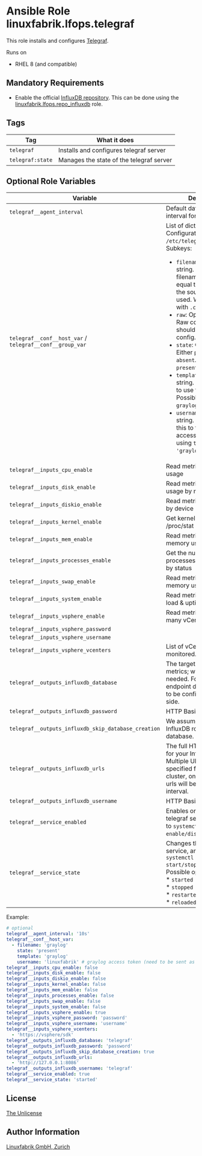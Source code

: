 # Ansible Role linuxfabrik.lfops.telegraf

This role installs and configures [Telegraf](https://www.influxdata.com/time-series-platform/telegraf/).

Runs on

* RHEL 8 (and compatible)


## Mandatory Requirements

* Enable the official [InfluxDB repository](https://docs.influxdata.com/influxdb/v1.8/introduction/install/?t=Red+Hat+%26amp%3B+CentOS). This can be done using the [linuxfabrik.lfops.repo_influxdb](https://github.com/Linuxfabrik/lfops/tree/main/roles/repo_influxdb) role.


## Tags

| Tag                  | What it does                           |
| ---                  | ------------                           |
| `telegraf`           | Installs and configures telegraf server |
| `telegraf:state`     | Manages the state of the telegraf server    |


## Optional Role Variables

| Variable | Description | Default Value |
| -------- | ----------- | ------------- |
| `telegraf__agent_interval` | Default data collection interval for all inputs | `'10s'` |
| `telegraf__conf__host_var` / <br> `telegraf__conf__group_var` | List of dictionaries. Configurations to deploy to `/etc/telegraf/telegraf.d/`. Subkeys:<ul><li>`filename`: Mandatory, string. Destination filename. Normally equal to the name of the source `template` used. Will be suffixed with `.conf`.</li><li>`raw`: Optional, string. Raw content that should be part of the config.</li><li>`state`: Optional, string. Either `present` or `absent`. Defaults to `present`.</li><li>`template`: Mandatory, string. Which template to use for the config. Possible options: `raw` or `graylog`.</li><li>`username`: Optional, string. Username. Set this to the Graylog access token when using `template: 'graylog'`.</li></ul> | [] |
| `telegraf__inputs_cpu_enable` | Read metrics about cpu usage | `true` |
| `telegraf__inputs_disk_enable` | Read metrics about disk usage by mount point | `true` |
| `telegraf__inputs_diskio_enable` | Read metrics about disk IO by device | `true` |
| `telegraf__inputs_kernel_enable` | Get kernel statistics from /proc/stat | `true` |
| `telegraf__inputs_mem_enable` | Read metrics about memory usage | `true` |
| `telegraf__inputs_processes_enable` | Get the number of processes and group them by status | `true` |
| `telegraf__inputs_swap_enable` | Read metrics about swap memory usage | `true` |
| `telegraf__inputs_system_enable` | Read metrics about system load & uptime | `true` |
| `telegraf__inputs_vsphere_enable` | Read metrics from one or many vCenters | `false` |
| `telegraf__inputs_vsphere_password` |  | `''` |
| `telegraf__inputs_vsphere_username` |  | `''` |
| `telegraf__inputs_vsphere_vcenters` | List of vCenter URLs to be monitored. | `[]` |
| `telegraf__outputs_influxdb_database` | The target database for metrics; will be created as needed. For UDP url endpoint database needs to be configured on server side. | `''` |
| `telegraf__outputs_influxdb_password` | HTTP Basic Auth | `''` |
| `telegraf__outputs_influxdb_skip_database_creation` | We assume that the InfluxDB role creates the database. | `true` |
| `telegraf__outputs_influxdb_urls` | The full HTTP or UDP URL for your InfluxDB instance. Multiple URLs can be specified for a single cluster, only ONE of the urls will be written to each interval. | `['http://127.0.0.1:8086']` |
| `telegraf__outputs_influxdb_username` | HTTP Basic Auth | `''` |
| `telegraf__service_enabled` | Enables or disables the telegraf service, analogous to `systemctl enable/disable`. | `true` |
| `telegraf__service_state` | Changes the state of the service, analogous to `systemctl start/stop/restart/reload`. Possible options:<br> * `started`<br> * `stopped`<br> * `restarted`<br> * `reloaded` | `'started'` |

Example:
```yaml
# optional
telegraf__agent_interval: '10s'
telegraf__conf__host_var:
  - filename: 'graylog'
    state: 'present'
    template: 'graylog'
    username: 'linuxfabrik' # graylog access token (need to be sent as the username)
telegraf__inputs_cpu_enable: false
telegraf__inputs_disk_enable: false
telegraf__inputs_diskio_enable: false
telegraf__inputs_kernel_enable: false
telegraf__inputs_mem_enable: false
telegraf__inputs_processes_enable: false
telegraf__inputs_swap_enable: false
telegraf__inputs_system_enable: false
telegraf__inputs_vsphere_enable: true
telegraf__inputs_vsphere_password: 'password'
telegraf__inputs_vsphere_username: 'username'
telegraf__inputs_vsphere_vcenters:
  - 'https://vsphere/sdk'
telegraf__outputs_influxdb_database: 'telegraf'
telegraf__outputs_influxdb_password: 'password'
telegraf__outputs_influxdb_skip_database_creation: true
telegraf__outputs_influxdb_urls:
  - 'http://127.0.0.1:8086'
telegraf__outputs_influxdb_username: 'telegraf'
telegraf__service_enabled: true
telegraf__service_state: 'started'
```


## License

[The Unlicense](https://unlicense.org/)


## Author Information

[Linuxfabrik GmbH, Zurich](https://www.linuxfabrik.ch)
